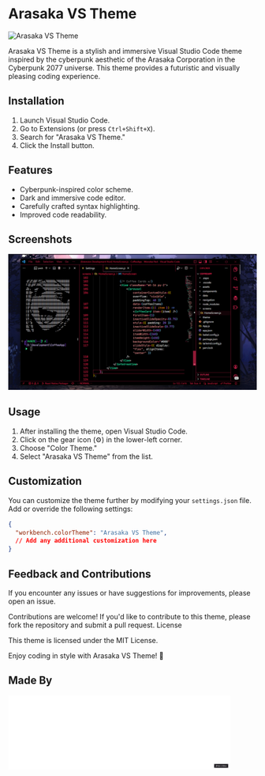 # Arasaka VS Theme

![Arasaka VS Theme](https://static.wikia.nocookie.net/never-fade-away/images/5/53/Arasaka.png/revision/latest?cb=20211127144028)

Arasaka VS Theme is a stylish and immersive Visual Studio Code theme inspired by the cyberpunk aesthetic of the Arasaka Corporation in the Cyberpunk 2077 universe. This theme provides a futuristic and visually pleasing coding experience.

## Installation

1. Launch Visual Studio Code.
2. Go to Extensions (or press `Ctrl+Shift+X`).
3. Search for "Arasaka VS Theme."
4. Click the Install button.

## Features

- Cyberpunk-inspired color scheme.
- Dark and immersive code editor.
- Carefully crafted syntax highlighting.
- Improved code readability.

## Screenshots

![Screenshot 1](Screenshot.png)

## Usage

1. After installing the theme, open Visual Studio Code.
2. Click on the gear icon (⚙️) in the lower-left corner.
3. Choose "Color Theme."
4. Select "Arasaka VS Theme" from the list.

## Customization

You can customize the theme further by modifying your `settings.json` file. Add or override the following settings:

```json
{
  "workbench.colorTheme": "Arasaka VS Theme",
  // Add any additional customization here
}
```

## Feedback and Contributions

If you encounter any issues or have suggestions for improvements, please open an issue.

Contributions are welcome! If you'd like to contribute to this theme, please fork the repository and submit a pull request.
License

This theme is licensed under the MIT License.

Enjoy coding in style with Arasaka VS Theme! 🌟

## Made By

<img src="https://github.com/Raiden-16F7/TourXpress/blob/master/Social-handle-(Dark)-[remix].gif" alt="Social Handle" width="450" height="150" />

